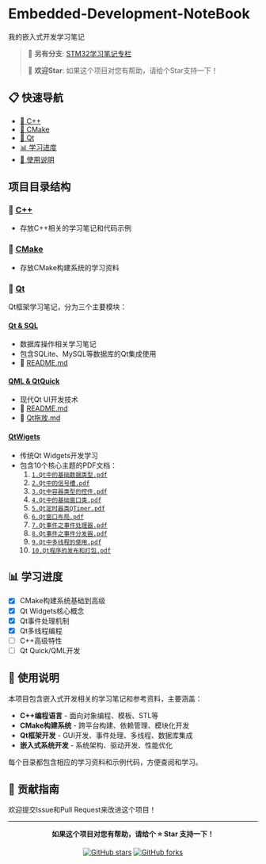 # Embedded-Development-NoteBook
我的嵌入式开发学习笔记

> 📖 **另有分支**: [STM32学习笔记专栏](https://github.com/FuZoe/Embedded-Development-NoteBook/tree/STM32)
> 
> 🌟 **欢迎Star**: 如果这个项目对您有帮助，请给个Star支持一下！

## 📋 快速导航

- [📁 C++](#-c)
- [📁 CMake](#-cmake)
- [📁 Qt](#-qt)
- [📊 学习进度](#-学习进度)
- [📖 使用说明](#-使用说明)

## 项目目录结构

### 📁 [C++](./C++/)
- 存放C++相关的学习笔记和代码示例

### 📁 [CMake](./CMake/)
- 存放CMake构建系统的学习资料

### 📁 [Qt](./Qt/)
Qt框架学习笔记，分为三个主要模块：

#### [Qt & SQL](./Qt/Qt%20&%20SQL/)
- 数据库操作相关学习笔记
- 包含SQLite、MySQL等数据库的Qt集成使用
- 📄 [README.md](./Qt/Qt%20&%20SQL/README.md)

#### [QML & QtQuick](./Qt/QML%20&%20QtQuick/)
- 现代Qt UI开发技术
- 📄 [README.md](./Qt/QML%20&%20QtQuick/README.md)
- 📄 [Qt拖放.md](./Qt/QML%20&%20QtQuick/Qt拖放.md)

#### [QtWigets](./Qt/QtWigets/)
- 传统Qt Widgets开发学习
- 包含10个核心主题的PDF文档：
  1. [`1.Qt中的基础数据类型.pdf`](./Qt/QtWigets/1.Qt中的基础数据类型.pdf)
  2. [`2.Qt中的信号槽.pdf`](./Qt/QtWigets/2.Qt中的信号槽.pdf)
  3. [`3.Qt中容器类型的控件.pdf`](./Qt/QtWigets/3.Qt中容器类型的控件.pdf)
  4. [`4.Qt中的基础窗口类.pdf`](./Qt/QtWigets/4.Qt中的基础窗口类.pdf)
  5. [`5.Qt定时器类QTimer.pdf`](./Qt/QtWigets/5.Qt定时器类QTimer.pdf)
  6. [`6.Qt窗口布局.pdf`](./Qt/QtWigets/6.Qt窗口布局.pdf)
  7. [`7.Qt事件之事件处理器.pdf`](./Qt/QtWigets/7.Qt事件之事件处理器.pdf)
  8. [`8.Qt事件之事件分发器.pdf`](./Qt/QtWigets/8.Qt事件之事件分发器.pdf)
  9. [`9.Qt中多线程的使用.pdf`](./Qt/QtWigets/9.Qt中多线程的使用.pdf)
  10. [`10.Qt程序的发布和打包.pdf`](./Qt/QtWigets/10.Qt程序的发布和打包.pdf)

## 📊 学习进度

- [x] CMake构建系统基础到高级
- [x] Qt Widgets核心概念
- [x] Qt事件处理机制
- [x] Qt多线程编程
- [ ] C++高级特性
- [ ] Qt Quick/QML开发

## 📖 使用说明

本项目包含嵌入式开发相关的学习笔记和参考资料，主要涵盖：
- **C++编程语言** - 面向对象编程、模板、STL等
- **CMake构建系统** - 跨平台构建、依赖管理、模块化开发
- **Qt框架开发** - GUI开发、事件处理、多线程、数据库集成
- **嵌入式系统开发** - 系统架构、驱动开发、性能优化

每个目录都包含相应的学习资料和示例代码，方便查阅和学习。

## 🤝 贡献指南

欢迎提交Issue和Pull Request来改进这个项目！

---

<div align="center">

**如果这个项目对您有帮助，请给个 ⭐ Star 支持一下！**

[![GitHub stars](https://img.shields.io/github/stars/FuZoe/Embedded-Development-NoteBook?style=social)](https://github.com/FuZoe/Embedded-Development-NoteBook)
[![GitHub forks](https://img.shields.io/github/forks/FuZoe/Embedded-Development-NoteBook?style=social)](https://github.com/FuZoe/Embedded-Development-NoteBook)

</div>

